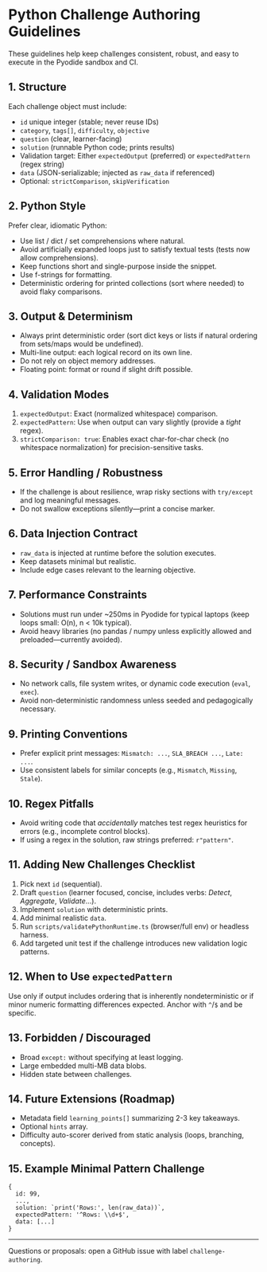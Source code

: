 # Python Challenge Authoring Guidelines

These guidelines help keep challenges consistent, robust, and easy to execute in the Pyodide sandbox and CI.

## 1. Structure
Each challenge object must include:
- `id` unique integer (stable; never reuse IDs)
- `category`, `tags[]`, `difficulty`, `objective`
- `question` (clear, learner-facing)
- `solution` (runnable Python code; prints results)
- Validation target: Either `expectedOutput` (preferred) or `expectedPattern` (regex string)
- `data` (JSON-serializable; injected as `raw_data` if referenced)
- Optional: `strictComparison`, `skipVerification`

## 2. Python Style
Prefer clear, idiomatic Python:
- Use list / dict / set comprehensions where natural.
- Avoid artificially expanded loops just to satisfy textual tests (tests now allow comprehensions).
- Keep functions short and single-purpose inside the snippet.
- Use f-strings for formatting.
- Deterministic ordering for printed collections (sort where needed) to avoid flaky comparisons.

## 3. Output & Determinism
- Always print deterministic order (sort dict keys or lists if natural ordering from sets/maps would be undefined).
- Multi-line output: each logical record on its own line.
- Do not rely on object memory addresses.
- Floating point: format or round if slight drift possible.

## 4. Validation Modes
1. `expectedOutput`: Exact (normalized whitespace) comparison.
2. `expectedPattern`: Use when output can vary slightly (provide a *tight* regex).
3. `strictComparison: true`: Enables exact char-for-char check (no whitespace normalization) for precision-sensitive tasks.

## 5. Error Handling / Robustness
- If the challenge is about resilience, wrap risky sections with `try/except` and log meaningful messages.
- Do not swallow exceptions silently—print a concise marker.

## 6. Data Injection Contract
- `raw_data` is injected at runtime before the solution executes.
- Keep datasets minimal but realistic.
- Include edge cases relevant to the learning objective.

## 7. Performance Constraints
- Solutions must run under ~250ms in Pyodide for typical laptops (keep loops small: O(n), n < 10k typical).
- Avoid heavy libraries (no pandas / numpy unless explicitly allowed and preloaded—currently avoided).

## 8. Security / Sandbox Awareness
- No network calls, file system writes, or dynamic code execution (`eval`, `exec`).
- Avoid non-deterministic randomness unless seeded and pedagogically necessary.

## 9. Printing Conventions
- Prefer explicit print messages: `Mismatch: ...`, `SLA_BREACH ...`, `Late: ...`.
- Use consistent labels for similar concepts (e.g., `Mismatch`, `Missing`, `Stale`).

## 10. Regex Pitfalls
- Avoid writing code that *accidentally* matches test regex heuristics for errors (e.g., incomplete control blocks).
- If using a regex in the solution, raw strings preferred: `r"pattern"`.

## 11. Adding New Challenges Checklist
1. Pick next `id` (sequential).
2. Draft `question` (learner focused, concise, includes verbs: *Detect*, *Aggregate*, *Validate*...).
3. Implement `solution` with deterministic prints.
4. Add minimal realistic `data`.
5. Run `scripts/validatePythonRuntime.ts` (browser/full env) or headless harness.
6. Add targeted unit test if the challenge introduces new validation logic patterns.

## 12. When to Use `expectedPattern`
Use only if output includes ordering that is inherently nondeterministic or if minor numeric formatting differences expected. Anchor with `^`/`$` and be specific.

## 13. Forbidden / Discouraged
- Broad `except:` without specifying at least logging.
- Large embedded multi-MB data blobs.
- Hidden state between challenges.

## 14. Future Extensions (Roadmap)
- Metadata field `learning_points[]` summarizing 2-3 key takeaways.
- Optional `hints` array.
- Difficulty auto-scorer derived from static analysis (loops, branching, concepts).

## 15. Example Minimal Pattern Challenge
```
{
  id: 99,
  ...,
  solution: `print('Rows:', len(raw_data))`,
  expectedPattern: '^Rows: \\d+$',
  data: [...]
}
```

---
Questions or proposals: open a GitHub issue with label `challenge-authoring`.
